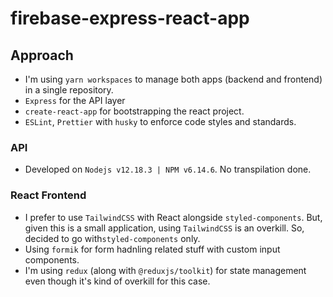 # firebase-express-react-app

## Approach

- I'm using `yarn workspaces` to manage both apps (backend and frontend) in a single repository.
- `Express` for the API layer
- `create-react-app` for bootstrapping the react project.
- `ESLint`, `Prettier` with `husky` to enforce code styles and standards.

### API

- Developed on `Nodejs v12.18.3 | NPM v6.14.6`. No transpilation done.

### React Frontend

- I prefer to use `TailwindCSS` with React alongside `styled-components`. But, given this is a small application, using `TailwindCSS` is an overkill. So, decided to go with`styled-components` only.
- Using `formik` for form hadnling related stuff with custom input components.
- I'm using `redux` (along with `@reduxjs/toolkit`) for state management even though it's kind of overkill for this case.
